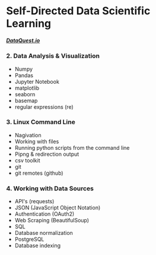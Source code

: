 # Self-Directed Data Scientific Learning 
##### [DataQuest.io](https://www.dataquest.io/)

### 2. Data Analysis & Visualization
  * Numpy
  * Pandas
  * Jupyter Notebook
  * matplotlib
  * seaborn
  * basemap
  * regular expressions (re)
  
### 3. Linux Command Line
  * Nagivation
  * Working with files
  * Running python scripts from the command line
  * Pipng & redirection output
  * csv toolkit
  * git
  * git remotes (github)
  
### 4. Working with Data Sources
  * API's (requests)
  * JSON (JavaScript Object Notation)
  * Authentication (OAuth2)
  * Web Scraping (BeautifulSoup)
  * SQL
  * Database normalization
  * PostgreSQL
  * Database indexing
